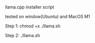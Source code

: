 llama.cpp installer script

tested on window(Ubuntu) and MacOS M1

Step 1: chmod +x ./llama.sh

Step 2: ./llama.sh
